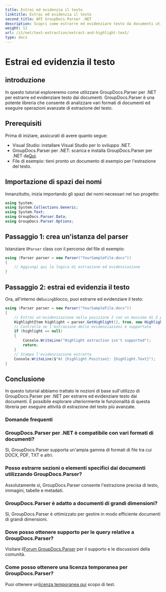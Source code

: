 ```yaml
---
title: Estrai ed evidenzia il testo
linktitle: Estrai ed evidenzia il testo
second_title: API GroupDocs.Parser .NET
description: Scopri come estrarre ed evidenziare testo da documenti utilizzando GroupDocs.Parser per .NET. Semplici passaggi per un'estrazione efficiente del testo nei tuoi progetti .NET.
weight: 11
url: /it/net/text-extraction/extract-and-highlight-text/
type: docs
---
```

# Estrai ed evidenzia il testo

## introduzione
In questo tutorial esploreremo come utilizzare GroupDocs.Parser per .NET per estrarre ed evidenziare testo dai documenti. GroupDocs.Parser è una potente libreria che consente di analizzare vari formati di documenti ed eseguire operazioni avanzate di estrazione del testo.
## Prerequisiti
Prima di iniziare, assicurati di avere quanto segue:
- Visual Studio: installare Visual Studio per lo sviluppo .NET.
-  GroupDocs.Parser per .NET: scarica e installa GroupDocs.Parser per .NET da[Qui](https://releases.groupdocs.com/parser/net/).
- File di esempio: tieni pronto un documento di esempio per l'estrazione del testo.

## Importazione di spazi dei nomi
Innanzitutto, inizia importando gli spazi dei nomi necessari nel tuo progetto:
```csharp
using System;
using System.Collections.Generic;
using System.Text;
using GroupDocs.Parser.Data;
using GroupDocs.Parser.Options;
```
## Passaggio 1: crea un'istanza del parser
 Istanziare il`Parser` class con il percorso del file di esempio:
```csharp
using (Parser parser = new Parser("YourSampleFile.docx"))
{
    // Aggiungi qui la logica di estrazione ed evidenziazione
}
```
## Passaggio 2: estrai ed evidenzia il testo
 Ora, all'interno del`using`blocco, puoi estrarre ed evidenziare il testo:
```csharp
using (Parser parser = new Parser("YourSampleFile.docx"))
{
    // Estrai un'evidenziazione nella posizione 2 con un massimo di 3 parole
    HighlightItem highlight = parser.GetHighlight(2, true, new HighlightOptions(3));
    // Controlla se l'estrazione delle evidenziazioni è supportata
    if (highlight == null)
    {
        Console.WriteLine("Highlight extraction isn't supported");
        return;
    }
    // Stampa l'evidenziazione estratta
    Console.WriteLine($"At {highlight.Position}: {highlight.Text}");
}
```

## Conclusione
In questo tutorial abbiamo trattato le nozioni di base sull'utilizzo di GroupDocs.Parser per .NET per estrarre ed evidenziare testo dai documenti. È possibile esplorare ulteriormente le funzionalità di questa libreria per eseguire attività di estrazione del testo più avanzate.

### Domande frequenti
### GroupDocs.Parser per .NET è compatibile con vari formati di documenti?
Sì, GroupDocs.Parser supporta un'ampia gamma di formati di file tra cui DOCX, PDF, TXT e altri.
### Posso estrarre sezioni o elementi specifici dai documenti utilizzando GroupDocs.Parser?
Assolutamente sì, GroupDocs.Parser consente l'estrazione precisa di testo, immagini, tabelle e metadati.
### GroupDocs.Parser è adatto a documenti di grandi dimensioni?
Sì, GroupDocs.Parser è ottimizzato per gestire in modo efficiente documenti di grandi dimensioni.
### Dove posso ottenere supporto per le query relative a GroupDocs.Parser?
 Visitare il[Forum GroupDocs.Parser](https://forum.groupdocs.com/c/parser/17) per il supporto e le discussioni della comunità.
### Come posso ottenere una licenza temporanea per GroupDocs.Parser?
 Puoi ottenere un[licenza temporanea qui](https://purchase.groupdocs.com/temporary-license/) scopo di test.